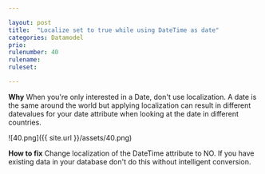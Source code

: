 ```yaml
---

layout: post
title:  "Localize set to true while using DateTime as date"
categories: Datamodel
prio: 
rulenumber: 40
rulename: 
ruleset: 

---
```


**Why**
When you're only interested in a Date, don't use localization. A date is the same around the world but applying localization can result in different datevalues for your date attribute when looking at the date in different countries.

![40.png]({{ site.url }}/assets/40.png)

**How to fix**
Change localization of the DateTime attribute to NO. If you have existing data in your database don't do this without intelligent conversion.